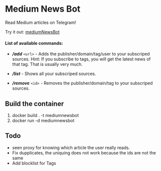# Medium News Bot

Read Medium articles on Telegram!

Try it out: [mediumNewsBot](https://telegram.me/keiwosle_new_bot)


#### List of available commands:

- ***/add*** `<url>` - Adds the publisher/domain/tag/user to your subscriped sources.
  Hint: If you subscribe to tags, you will get the latest news of that tag. That is usually very much.

- ***/list*** - Shows all your subscriped sources.

- ***/remove*** `<id>` - Removes the publisher/domain/tag to your subscriped sources.
  

## Build the container
1. docker build . -t mediumnewsbot
2. docker run -d mediumnewsbot 

## Todo
* seen proxy for knowing which article the user really reads. 
* Fix dupplicates, the uniquing does not work because the ids are not the same
* Add blocklist for Tags
